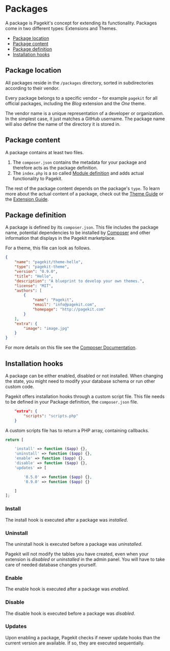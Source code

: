 # Packages
<p class="uk-article-lead">A package is Pagekit's concept for extending its functionality. Packages come in two different types: Extensions and Themes.</p>

<ul class="uk-list">
    <li><a href="#package-location">Package location</a></li>
    <li><a href="#package-content">Package content</a></li>
    <li><a href="#package-definition">Package definition</a></li>
    <li><a href="#installation-hooks">Installation hooks</a></li>
</ul>

## Package location
All packages reside in the `/packages` directory, sorted in subdirectories according to their vendor.

Every package belongs to a specific vendor &ndash; for example `pagekit` for all official packages, including the _Blog_ extension and the _One_ theme.

The vendor name is a unique representation of a developer or organization. In the simplest case, it just matches a GitHub username. The package name will also define the name of the directory it is stored in.

## Package content
A package contains at least two files.
1. The `composer.json` contains the metadata for your package and therefore acts as the package definition.
2. The `index.php` is a so called [Module definition](modules.md) and adds actual functionality to Pagekit.

The rest of the package content depends on the package's `type`. To learn more about the actual content of a package, check out the [Theme Guide](../tutorials/theme.md) or the [Extension Guide](../tutorials/extension.md).

## Package definition
A package is defined by its `composer.json`. This file includes the package name, potential dependencies to be installed by [Composer](https://getcomposer.org) and other information that displays in the Pagekit marketplace.

For a theme, this file can look as follows.

```json
{
    "name": "pagekit/theme-hello",
    "type": "pagekit-theme",
    "version": "0.9.0",
    "title": "Hello",
    "description": "A blueprint to develop your own themes.",
    "license": "MIT",
    "authors": [
        {
            "name": "Pagekit",
            "email": "info@pagekit.com",
            "homepage": "http://pagekit.com"
        }
    ],
    "extra": {
        "image": "image.jpg"
    }
}
```

For more details on this file see the [Composer Documentation](https://getcomposer.org/doc/01-basic-usage.md).

## Installation hooks
A package can be either enabled, disabled or not installed. When changing the state, you might need to modify your database schema or run other custom code.

Pagekit offers installation hooks through a custom script file. This file needs to be defined in your Package definition, the `composer.json` file.

```json
    "extra": {
        "scripts": "scripts.php"
    }
```

A custom scripts file has to return a PHP array, containing callbacks.

```php
return [

    'install' => function ($app) {},
    'uninstall' => function ($app) {},
    'enable' => function ($app) {},
    'disable' => function ($app) {},
    'updates' => [

        '0.5.0' => function ($app) {},
        '0.9.0' => function ($app) {}

    ]
];
```

### Install
The install hook is executed after a package was _installed_.

### Uninstall
The uninstall hook is executed before a package was _uninstalled_.

Pagekit will not modify the tables you have created, even when your extension is _disabled_ or _uninstalled_ in the admin panel. You will have to take care of needed database changes yourself.

### Enable
The enable hook is executed after a package was _enabled_.

### Disable
The disable hook is executed before a package was _disabled_.

### Updates
Upon enabling a package, Pagekit checks if newer update hooks than the current version are available. If so, they are executed sequentially.
